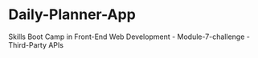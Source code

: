 # Daily-Planner-App
Skills Boot Camp in Front-End Web Development - Module-7-challenge - Third-Party APIs
